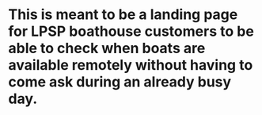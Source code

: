 # This is meant to be a landing page for LPSP boathouse customers to be able to check when boats are available remotely without having to come ask during an already busy day. 
